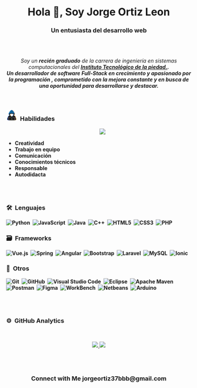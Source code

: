 <h1 align="center">Hola 👋, Soy Jorge Ortiz Leon</h1>
<h3 align="center">Un entusiasta del desarrollo web</h3>

<br>
<br>

<p align="center">
  <em>
    Soy un <b>recién graduado</b> de la carrera de ingeniería en sistemas computacionales del <a href="https://piedad.tecnm.mx/"> <b> Instituto Tecnológico de la piedad.</a>. <br>
    Un desarrollador de software Full-Stack en crecimiento y apasionado por la programación , comprometido con la mejora constante y en busca de una oportunidad para desarrollarse y destacar.
  </em> 
  <br><br><br>
  <!-- <b><i>Aprendiendo mientras sueño y mr esfuerzo</i></b> <img src="https://github.com/TheDudeThatCode/TheDudeThatCode/blob/master/Assets/Developer.gif" width="50" /> -->
</p>

### <picture><img src = "https://github.com/0xAbdulKhalid/0xAbdulKhalid/raw/main/assets/mdImages/about_me.gif" width = 30px></picture> &nbsp;Habilidades
<picture> <img align="right" src="https://user-images.githubusercontent.com/74038190/229223263-cf2e4b07-2615-4f87-9c38-e37600f8381a.gif" width = 250px></picture>
<br>
- Creatividad 
- Trabajo en equipo 
- Comunicación
- Conocimientos técnicos 
- Responsable 
- Autodidacta
<!--
- Personal website [link](https://www.0xabdulkhalid.ml)
- I’m currently open for an Intern or a new job opportunity, this is [my resume](https://read.cv/0xabdulkhalid)
-->

<br>
<br>


<!-- <img alt="Night Coding" src="https://raw.githubusercontent.com/AVS1508/AVS1508/master/assets/Night-Coding.gif" align="right"/>  -->

### 🛠 &nbsp;Lenguajes 
![Python](https://img.shields.io/badge/python-3670A0?style=for-the-badge&logo=python&logoColor=ffdd54)&nbsp;
![JavaScript](https://img.shields.io/badge/javascript-%23323330.svg?style=for-the-badge&logo=javascript&logoColor=%23F7DF1E)&nbsp;
![Java](https://img.shields.io/badge/java-%23ED8B00.svg?style=for-the-badge&logo=java&logoColor=white)&nbsp;
![C++](https://img.shields.io/badge/c++-%2300599C.svg?style=for-the-badge&logo=c%2B%2B&logoColor=white)&nbsp;
![HTML5](https://img.shields.io/badge/html5-%23E34F26.svg?style=for-the-badge&logo=html5&logoColor=white)&nbsp;
![CSS3](https://img.shields.io/badge/css3-%231572B6.svg?style=for-the-badge&logo=css3&logoColor=white)&nbsp;
![PHP](https://img.shields.io/badge/PHP-777BB4?style=for-the-badge&logo=php&logoColor=white)&nbsp;

### 🗃 &nbsp;Frameworks 
![Vue.js](https://img.shields.io/badge/vuejs-%2335495e.svg?style=for-the-badge&logo=vuedotjs&logoColor=%234FC08D)&nbsp;
![Spring](https://img.shields.io/badge/spring-%236DB33F.svg?style=for-the-badge&logo=spring&logoColor=white)&nbsp;
![Angular](https://img.shields.io/badge/Angular-DD0031?style=for-the-badge&logo=angular&logoColor=white)&nbsp;
![Bootstrap](https://img.shields.io/badge/bootstrap-%23563D7C.svg?style=for-the-badge&logo=bootstrap&logoColor=white)&nbsp;
![Laravel](https://img.shields.io/badge/Laravel-FF2D20?style=for-the-badge&logo=laravel&logoColor=white)&nbsp;
![MySQL](https://img.shields.io/badge/MySQL-00000F?style=for-the-badge&logo=mysql&logoColor=white)&nbsp;
![Ionic](https://img.shields.io/badge/Ionic-3880FF?style=for-the-badge&logo=ionic&logoColor=white)&nbsp;

### 🧰 &nbsp;Otros
![Git](https://img.shields.io/badge/git-%23F05033.svg?style=for-the-badge&logo=git&logoColor=white)&nbsp;
![GitHub](https://img.shields.io/badge/github-%23121011.svg?style=for-the-badge&logo=github&logoColor=white)&nbsp;
![Visual Studio Code](https://img.shields.io/badge/Visual%20Studio%20Code-0078d7.svg?style=for-the-badge&logo=visual-studio-code&logoColor=white)&nbsp;
![Eclipse](https://img.shields.io/badge/Eclipse-FE7A16.svg?style=for-the-badge&logo=Eclipse&logoColor=white)&nbsp;
![Apache Maven](https://img.shields.io/badge/Apache%20Maven-C71A36?style=for-the-badge&logo=Apache%20Maven&logoColor=white)&nbsp;
![Postman](https://img.shields.io/badge/Postman-FF6C37?style=for-the-badge&logo=postman&logoColor=white)&nbsp;
![Figma](https://img.shields.io/badge/figma-%23F24E1E.svg?style=for-the-badge&logo=figma&logoColor=white)&nbsp;
![WorkBench](https://img.shields.io/badge/MySQL-005C84?style=for-the-badge&logo=mysql&logoColor=white)&nbsp;
![Netbeans](https://img.shields.io/badge/apache%20netbeans-1B6AC6?style=for-the-badge&logo=apache%20netbeans%20IDE&logoColor=white)&nbsp;
![Arduino](https://img.shields.io/badge/Arduino_IDE-00979D?style=for-the-badge&logo=arduino&logoColor=white)&nbsp;

<br>
<br>

### ⚙️ &nbsp;GitHub Analytics
<br>
<p align="center">
<a href="https://github.com/jorgeortizleon">
  <img height="180em" src="https://github-readme-stats-eight-theta.vercel.app/api?username=jorgeortizleon&show_icons=true&theme=algolia&include_all_commits=true&count_private=true"/>
  <img height="180em" src="https://github-readme-stats-eight-theta.vercel.app/api/top-langs/?username=jorgeortizleon&layout=compact&langs_count=8&theme=algolia"/>
</a>
</p>

<br>
<br>

<h3 align="center">Connect with Me jorgeortiz37bbb@gmail.com</h3>







